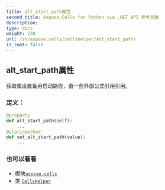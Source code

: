 ```yaml
---
title: alt_start_path属性
second_title: Aspose.Cells for Python via .NET API 参考文献
description:
type: docs
weight: 230
url: /zh/aspose.cells/cellshelper/alt_start_path/
is_root: false
---
```

## alt_start_path属性

获取或设置备用启动路径，由一些外部公式引用引用。
### 定义：
```python
@property
def alt_start_path(self):
    ...
@staticmethod
def set_alt_start_path(value):
    ...
```

### 也可以看看
* 模块[`aspose.cells`](../../)
* 类 [`CellsHelper`](/cells/python-net/zh/aspose.cells/cellshelper)
